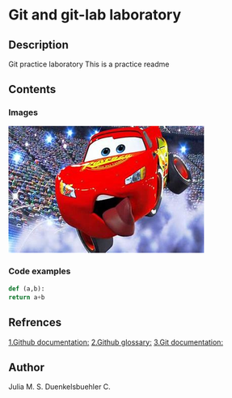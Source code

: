# Git and git-lab laboratory
## Description
Git practice laboratory
This is a practice readme 
## Contents
### Images

![Lightning McQueen](https://github.com/juliaduenk/git-lab/blob/7af894bd89d6080b1b7cd8266c59e161c5b626ed/OIP.jpg)

### Code examples 
```Python
def (a,b):
return a+b
```



## Refrences 

[1.Github documentation:](https://docs.github.com/en)
[2.Github glossary:](https://docs.github.com/en/get-started/learning-about-github/github-glossary)
[3.Git documentation: ](https://git-scm.com/doc)

## Author
Julia M. S. Duenkelsbuehler C. 
